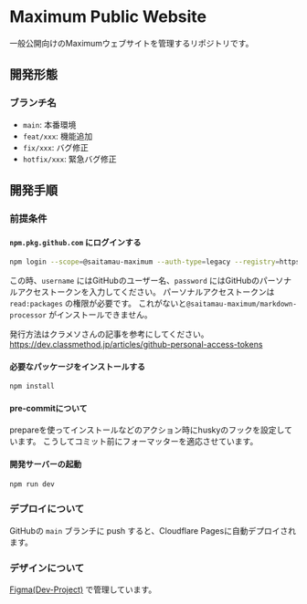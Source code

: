 # Maximum Public Website

一般公開向けのMaximumウェブサイトを管理するリポジトリです。

## 開発形態

### ブランチ名

- `main`: 本番環境
- `feat/xxx`: 機能追加
- `fix/xxx`: バグ修正
- `hotfix/xxx`: 緊急バグ修正

## 開発手順

### 前提条件

#### `npm.pkg.github.com` にログインする

```bash
npm login --scope=@saitamau-maximum --auth-type=legacy --registry=https://npm.pkg.github.com
```

この時、`username` にはGitHubのユーザー名、`password` にはGitHubのパーソナルアクセストークンを入力してください。
パーソナルアクセストークンは `read:packages` の権限が必要です。
これがないと`@saitamau-maximum/markdown-processor` がインストールできません。

発行方法はクラメソさんの記事を参考にしてください。
<https://dev.classmethod.jp/articles/github-personal-access-tokens>

#### 必要なパッケージをインストールする

```bash
npm install
```

#### pre-commitについて

prepareを使ってインストールなどのアクション時にhuskyのフックを設定しています。
こうしてコミット前にフォーマッターを適応させています。

#### 開発サーバーの起動

```bash
npm run dev
```

### デプロイについて

GitHubの `main` ブランチに push すると、Cloudflare Pagesに自動デプロイされます。

### デザインについて

[Figma(Dev-Project)](https://www.figma.com/file/bpfQJEGw74avlImcC0LbiZ/Dev-Project?type=design&node-id=5%3A2&mode=design&t=6dFZsWxnenm8fWhx-1)
で管理しています。
